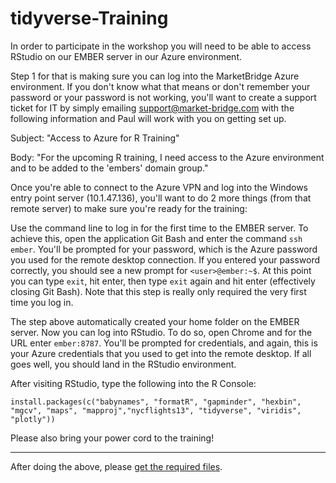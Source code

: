 # tidyverse-Training

In order to participate in the workshop you will need to be able to access RStudio on our EMBER server in our Azure environment.

Step 1 for that is making sure you can log into the MarketBridge Azure environment. If you don't know what that means or don't remember your password or your password is not working, you'll want to create a support ticket for IT by simply emailing support@market-bridge.com with the following information and Paul will work with you on getting set up.

Subject: "Access to Azure for R Training"

Body: "For the upcoming R training, I need access to the Azure environment and to be added to the 'embers' domain group."

Once you're able to connect to the Azure VPN and log into the Windows entry point server (10.1.47.136), you'll want to do 2 more things (from that remote server) to make sure you're ready for the training:

Use the command line to log in for the first time to the EMBER server. To achieve this, open the application Git Bash and enter the command `ssh ember`. You'll be prompted for your password, which is the Azure password you used for the remote desktop connection. If you entered your password correctly, you should see a new prompt for `<user>@ember:~$`. At this point you can type `exit`, hit enter, then type `exit` again and hit enter (effectively closing Git Bash). Note that this step is really only required the very first time you log in.

The step above automatically created your home folder on the EMBER server. Now you can log into RStudio. To do so, open Chrome and for the URL enter `ember:8787`. You'll be prompted for credentials, and again, this is your Azure credentials that you used to get into the remote desktop. If all goes well, you should land in the RStudio environment.

After visiting RStudio, type the following into the R Console:

```
install.packages(c("babynames", "formatR", "gapminder", "hexbin", "mgcv", "maps", "mapproj","nycflights13", "tidyverse", "viridis", "plotly"))
```

Please also bring your power cord to the training!

---

After doing the above, please [get the required files](https://github.com/MarketBridge/tidyverse-Training).
